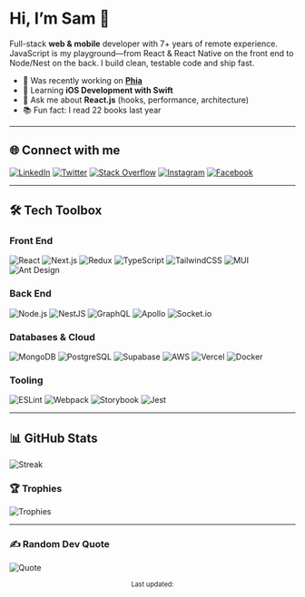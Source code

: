 # Hi, I’m Sam 👋

Full-stack **web & mobile** developer with 7+ years of remote experience.
JavaScript is my playground—from React & React Native on the front end to Node/Nest on the back. I build clean, testable code and ship fast.

- 🔭 Was recently working on **[Phia](https://phia.com)**
- 🌱 Learning **iOS Development with Swift**
- 💬 Ask me about **React.js** (hooks, performance, architecture)
- 📚 Fun fact: I read 22 books last year

---

## 🌐 Connect with me
[![LinkedIn](https://img.shields.io/badge/LinkedIn-%230077B5.svg?logo=linkedin&logoColor=white)](https://linkedin.com/in/samtufail)
[![Twitter](https://img.shields.io/badge/Twitter-%231DA1F2.svg?logo=twitter&logoColor=white)](https://twitter.com/usamatufail726)
[![Stack Overflow](https://img.shields.io/badge/StackOverflow-FE7A16?logo=stack-overflow&logoColor=white)](https://stackoverflow.com/users/11279780)
[![Instagram](https://img.shields.io/badge/Instagram-%23E4405F.svg?logo=instagram&logoColor=white)](https://instagram.com/samtufail726)
[![Facebook](https://img.shields.io/badge/Facebook-%231877F2.svg?logo=facebook&logoColor=white)](https://facebook.com/samtufail007)

---

## 🛠 Tech Toolbox

### Front End
![React](https://img.shields.io/badge/React-%2320232a.svg?logo=react&logoColor=%2361DAFB)
![Next.js](https://img.shields.io/badge/Next-black?logo=next.js&logoColor=white)
![Redux](https://img.shields.io/badge/Redux-%23593d88.svg?logo=redux&logoColor=white)
![TypeScript](https://img.shields.io/badge/TypeScript-%23007ACC.svg?logo=typescript&logoColor=white)
![TailwindCSS](https://img.shields.io/badge/Tailwind-%2338B2AC.svg?logo=tailwind-css&logoColor=white)
![MUI](https://img.shields.io/badge/MUI-%230081CB.svg?logo=material-ui&logoColor=white)
![Ant Design](https://img.shields.io/badge/Antd-%230170FE.svg?logo=ant-design&logoColor=white)

### Back End
![Node.js](https://img.shields.io/badge/Node.js-6DA55F?logo=node.js&logoColor=white)
![NestJS](https://img.shields.io/badge/NestJS-%23E0234E.svg?logo=nestjs&logoColor=white)
![GraphQL](https://img.shields.io/badge/GraphQL-E10098?logo=graphql&logoColor=white)
![Apollo](https://img.shields.io/badge/Apollo-311C87.svg?logo=apollo-graphql&logoColor=white)
![Socket.io](https://img.shields.io/badge/Socket.io-black?logo=socket.io)

### Databases & Cloud
![MongoDB](https://img.shields.io/badge/MongoDB-%234ea94b.svg?logo=mongodb&logoColor=white)
![PostgreSQL](https://img.shields.io/badge/Postgres-%23316192.svg?logo=postgresql&logoColor=white)
![Supabase](https://img.shields.io/badge/Supabase-3ECF8E?logo=supabase&logoColor=white)
![AWS](https://img.shields.io/badge/AWS-%23FF9900.svg?logo=amazon-aws&logoColor=white)
![Vercel](https://img.shields.io/badge/Vercel-%23000000.svg?logo=vercel&logoColor=white)
![Docker](https://img.shields.io/badge/Docker-%230db7ed.svg?logo=docker&logoColor=white)

### Tooling
![ESLint](https://img.shields.io/badge/ESLint-4B3263?logo=eslint&logoColor=white)
![Webpack](https://img.shields.io/badge/Webpack-%238DD6F9.svg?logo=webpack&logoColor=black)
![Storybook](https://img.shields.io/badge/Storybook-%23FF4785.svg?logo=storybook&logoColor=white)
![Jest](https://img.shields.io/badge/Jest-C21325?logo=jest&logoColor=white)

---

## 📊 GitHub Stats
![Streak](https://github-readme-streak-stats.herokuapp.com/?user=usamatufail&theme=dark&hide_border=false)

### 🏆 Trophies
![Trophies](https://github-profile-trophy.vercel.app/?username=usamatufail&theme=discord&no-frame=true&no-bg=true&margin-w=4)

---

### ✍️ Random Dev Quote
![Quote](https://quotes-github-readme.vercel.app/api?type=horizontal&theme=tokyonight)

<p align="center">
  <sub>Last updated: <!-- timestamp will auto-update on GitHub Pages build --></sub>
</p>
